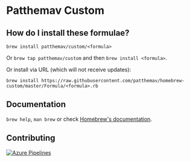 # Patthemav Custom

## How do I install these formulae?
`brew install patthemav/custom/<formula>`

Or `brew tap patthemav/custom` and then `brew install <formula>`.

Or install via URL (which will not receive updates):

```
brew install https://raw.githubusercontent.com/patthemav/homebrew-custom/master/Formula/<formula>.rb
```

## Documentation
`brew help`, `man brew` or check [Homebrew's documentation](https://docs.brew.sh).

## Contributing
[![Azure Pipelines](https://img.shields.io/azure-devops/build/patthemav/edf5411c-8ccf-4b99-a3ab-c914addbe828/2.svg?logo=azure-devops&style=for-the-badge)](https://dev.azure.com/patthemav/homebrew-custom/_build/latest?definitionId=2)
